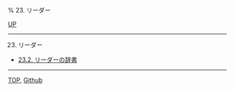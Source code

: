 % 23. リーダー

[UP](index.html)  

---

23. リーダー

- [23.2. リーダーの辞書](23.2.html)

---
[TOP](index.html),  [Github](https://github.com/nptcl/npt-japanese)


